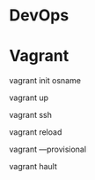 # DevOps

# Vagrant

vagrant init osname

vagrant up

vagrant ssh

vagrant reload

vagrant —provisional

vagrant hault
